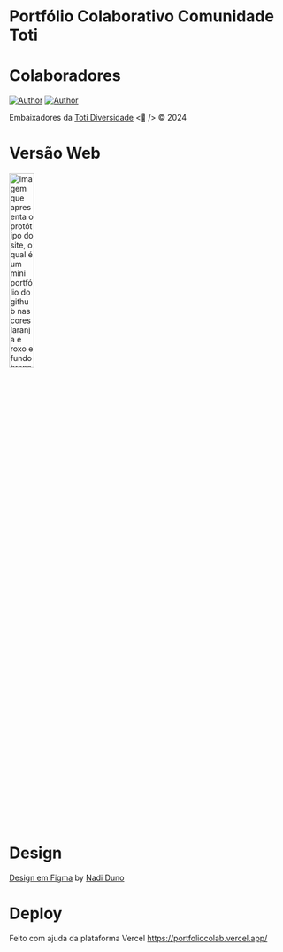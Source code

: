 # Portfólio Colaborativo Comunidade Toti

# Colaboradores

[![Author](https://img.shields.io/badge/Dev-Maoly%20Lara-blueviolet%20)](https://www.linkedin.com/in/maolylara/)
[![Author](https://img.shields.io/badge/Dev-Nadi%20Duno-blueviolet%20)](https://www.linkedin.com/in/nadiduno/)

Embaixadores da [Toti Diversidade](https://totidiversidade.com.br/) <💜 /> © 2024

# Versão Web
<div>
  <img 
    alt="Imagem que apresenta o protótipo do site, o qual é um mini portfólio do github nas cores laranja e roxo e fundo branco"
    src="https://github.com/nadiduno/portfolioComunidadeToti/blob/main/.github/ImgApp.png" 
    width="30%"
  >
  <br />
</div>

# Design

[Design em Figma](https://www.figma.com/file/RIVIv8xfnWHMV9Pki7P7BP/PortfolioComunidade?type=design&node-id=55-2&mode=design&t=ou26uMKPxWEYfbyc-0) by [Nadi Duno](https://www.linkedin.com/in/nadiduno/) 


# Deploy
Feito com ajuda da plataforma Vercel
https://portfoliocolab.vercel.app/


